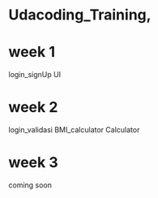 # Udacoding_Training,

# week 1
login_signUp UI

# week 2
login_validasi
BMI_calculator
Calculator

# week 3
coming soon
